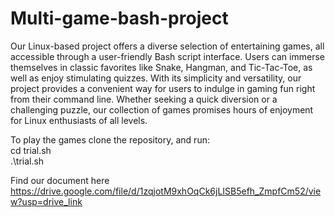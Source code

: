 # Multi-game-bash-project

Our Linux-based project offers a diverse selection of entertaining games, all accessible through a user-friendly Bash script interface. Users can immerse themselves in classic favorites like Snake, Hangman, and Tic-Tac-Toe, as well as enjoy stimulating quizzes. With its simplicity and versatility, our project provides a convenient way for users to indulge in gaming fun right from their command line. Whether seeking a quick diversion or a challenging puzzle, our collection of games promises hours of enjoyment for Linux enthusiasts of all levels.

To play the games clone the repository, and run:                                                                                                                         
cd trial.sh                                                                                                                                                              
.\trial.sh

Find our document here   
https://drive.google.com/file/d/1zqjotM9xhOqCk6jLISB5efh_ZmpfCm52/view?usp=drive_link
